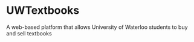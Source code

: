 # UWTextbooks
A web-based platform that allows University of Waterloo students to buy and sell textbooks

